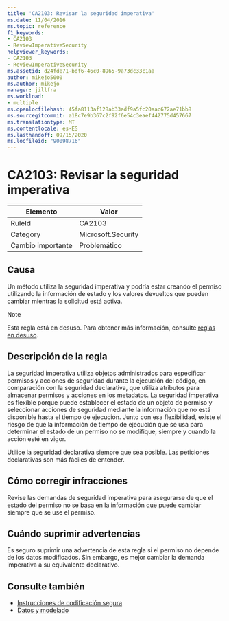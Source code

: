 ```yaml
---
title: 'CA2103: Revisar la seguridad imperativa'
ms.date: 11/04/2016
ms.topic: reference
f1_keywords:
- CA2103
- ReviewImperativeSecurity
helpviewer_keywords:
- CA2103
- ReviewImperativeSecurity
ms.assetid: d24fde71-bdf6-46c0-8965-9a73dc33c1aa
author: mikejo5000
ms.author: mikejo
manager: jillfra
ms.workload:
- multiple
ms.openlocfilehash: 45fa8113af128ab33adf9a5fc20aac672ae71bb8
ms.sourcegitcommit: a18c7e9b367c2f92f6e54c3eaef442775d457667
ms.translationtype: MT
ms.contentlocale: es-ES
ms.lasthandoff: 09/15/2020
ms.locfileid: "90098716"
---
```

# <a name="ca2103-review-imperative-security"></a>CA2103: Revisar la seguridad imperativa

|Elemento|Valor|
|-|-|
|RuleId|CA2103|
|Category|Microsoft.Security|
|Cambio importante|Problemático|

## <a name="cause"></a>Causa
Un método utiliza la seguridad imperativa y podría estar creando el permiso utilizando la información de estado y los valores devueltos que pueden cambiar mientras la solicitud está activa.

> [!NOTE]
> Esta regla está en desuso. Para obtener más información, consulte [reglas en desuso](fxcop-unported-deprecated-rules.md).

## <a name="rule-description"></a>Descripción de la regla

La seguridad imperativa utiliza objetos administrados para especificar permisos y acciones de seguridad durante la ejecución del código, en comparación con la seguridad declarativa, que utiliza atributos para almacenar permisos y acciones en los metadatos. La seguridad imperativa es flexible porque puede establecer el estado de un objeto de permiso y seleccionar acciones de seguridad mediante la información que no está disponible hasta el tiempo de ejecución. Junto con esa flexibilidad, existe el riesgo de que la información de tiempo de ejecución que se usa para determinar el estado de un permiso no se modifique, siempre y cuando la acción esté en vigor.

Utilice la seguridad declarativa siempre que sea posible. Las peticiones declarativas son más fáciles de entender.

## <a name="how-to-fix-violations"></a>Cómo corregir infracciones

Revise las demandas de seguridad imperativa para asegurarse de que el estado del permiso no se basa en la información que puede cambiar siempre que se use el permiso.

## <a name="when-to-suppress-warnings"></a>Cuándo suprimir advertencias

Es seguro suprimir una advertencia de esta regla si el permiso no depende de los datos modificados. Sin embargo, es mejor cambiar la demanda imperativa a su equivalente declarativo.

## <a name="see-also"></a>Consulte también

- [Instrucciones de codificación segura](/dotnet/standard/security/secure-coding-guidelines)
- [Datos y modelado](/dotnet/framework/data/index)
